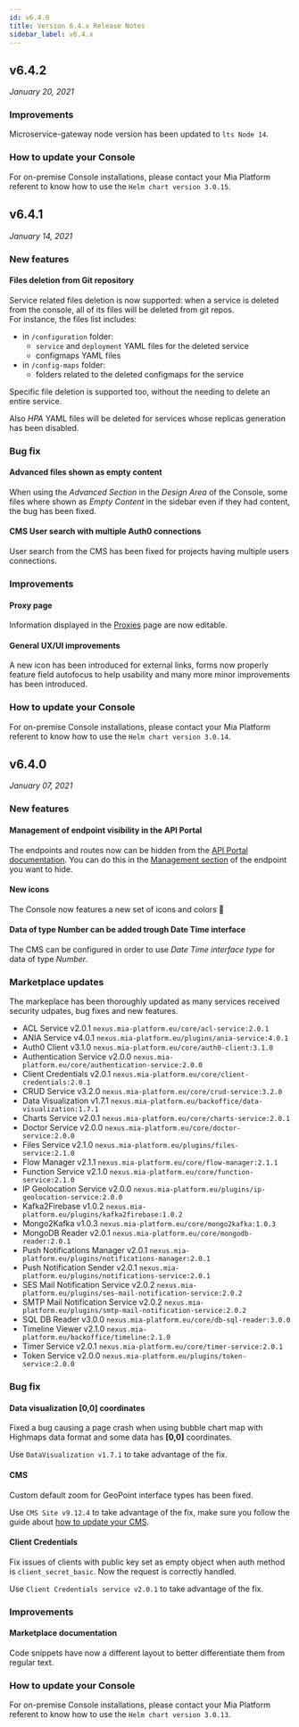 ```yaml
---
id: v6.4.0
title: Version 6.4.x Release Notes
sidebar_label: v6.4.x
---
```


## v6.4.2

_January 20, 2021_

### Improvements

Microservice-gateway node version has been updated to `lts Node 14`.

### How to update your Console

For on-premise Console installations, please contact your Mia Platform referent to know how to use the `Helm chart version 3.0.15`.

## v6.4.1

_January 14, 2021_

### New features

#### Files deletion from Git repository

Service related files deletion is now supported: when a service is deleted from the console, all of its files will be deleted from git repos.  
For instance, the files list includes:

- in `/configuration` folder:
  - `service` and `deployment` YAML files for the deleted service
  - configmaps YAML files
- in `/config-maps` folder:  
  - folders related to the deleted configmaps for the service  

Specific file deletion is supported too, without the needing to delete an entire service.

Also *HPA* YAML files will be deleted for services whose replicas generation has been disabled.

### Bug fix

#### Advanced files shown as empty content

When using the *Advanced Section* in the *Design Area* of the Console, some files where shown as *Empty Content* in the sidebar even if they had content, the bug has been fixed.

#### CMS User search with multiple Auth0 connections

User search from the CMS has been fixed for projects having multiple users connections.

### Improvements

#### Proxy page

Information displayed in the [Proxies](../development_suite/api-console/api-design/proxy.md) page are now editable.

#### General UX/UI improvements

A new icon has been introduced for external links, forms now properly feature field autofocus to help usability and many more minor improvements has been introduced.

### How to update your Console

For on-premise Console installations, please contact your Mia Platform referent to know how to use the `Helm chart version 3.0.14`.

## v6.4.0

_January 07, 2021_

### New features

#### Management of endpoint visibility in the API Portal

The endpoints and routes now can be hidden from the [API Portal documentation](../development_suite/api-portal/api-documentations.md).
You can do this in the [Management section](../development_suite/api-console/api-design/endpoints.md#manage-the-visibility-of-your-endpoints) of the endpoint you want to hide.

#### New icons

The Console now features a new set of icons and colors 🎉

#### Data of type Number can be added trough Date Time interface

The CMS can be configured in order to use _Date Time interface type_ for data of type _Number_.

### Marketplace updates

The markeplace has been thoroughly updated as many services received security udpates, bug fixes and new features.

* ACL Service v2.0.1 `nexus.mia-platform.eu/core/acl-service:2.0.1`
* ANIA Service v4.0.1 `nexus.mia-platform.eu/plugins/ania-service:4.0.1`
* Auth0 Client v3.1.0 `nexus.mia-platform.eu/core/auth0-client:3.1.0`
* Authentication Service v2.0.0 `nexus.mia-platform.eu/core/authentication-service:2.0.0`
* Client Credentials v2.0.1 `nexus.mia-platform.eu/core/client-credentials:2.0.1`
* CRUD Service v3.2.0 `nexus.mia-platform.eu/core/crud-service:3.2.0`
* Data Visualization v1.7.1 `nexus.mia-platform.eu/backoffice/data-visualization:1.7.1`
* Charts Service v2.0.1 `nexus.mia-platform.eu/core/charts-service:2.0.1`
* Doctor Service v2.0.0 `nexus.mia-platform.eu/core/doctor-service:2.0.0`
* Files Service v2.1.0 `nexus.mia-platform.eu/plugins/files-service:2.1.0`
* Flow Manager v2.1.1 `nexus.mia-platform.eu/core/flow-manager:2.1.1`
* Function Service v2.1.0 `nexus.mia-platform.eu/core/function-service:2.1.0`
* IP Geolocation Service v2.0.0 `nexus.mia-platform.eu/plugins/ip-geolocation-service:2.0.0`
* Kafka2Firebase v1.0.2 `nexus.mia-platform.eu/plugins/kafka2firebase:1.0.2`
* Mongo2Kafka v1.0.3 `nexus.mia-platform.eu/core/mongo2kafka:1.0.3`
* MongoDB Reader v2.0.1 `nexus.mia-platform.eu/core/mongodb-reader:2.0.1`
* Push Notifications Manager v2.0.1 `nexus.mia-platform.eu/plugins/notifications-manager:2.0.1`
* Push Notification Sender v2.0.1 `nexus.mia-platform.eu/plugins/notifications-service:2.0.1`
* SES Mail Notification Service v2.0.2 `nexus.mia-platform.eu/plugins/ses-mail-notification-service:2.0.2`
* SMTP Mail Notification Service v2.0.2 `nexus.mia-platform.eu/plugins/smtp-mail-notification-service:2.0.2`
* SQL DB Reader v3.0.0 `nexus.mia-platform.eu/core/db-sql-reader:3.0.0`
* Timeline Viewer v2.1.0 `nexus.mia-platform.eu/backoffice/timeline:2.1.0`
* Timer Service v2.0.1 `nexus.mia-platform.eu/core/timer-service:2.0.1`
* Token Service v2.0.0 `nexus.mia-platform.eu/plugins/token-service:2.0.0`

### Bug fix

#### Data visualization [0,0] coordinates

Fixed a bug causing a page crash when using bubble chart map with Highmaps data format and some data has **[0,0]** coordinates.

Use `DataVisualization v1.7.1` to take advantage of the fix.

#### CMS

Custom default zoom for GeoPoint interface types has been fixed.

Use `CMS Site v9.12.4` to take advantage of the fix, make sure you follow the guide about [how to update your CMS](../business_suite/update_cms).

#### Client Credentials

Fix issues of clients with public key set as empty object when auth method is `client_secret_basic`. Now the request is correctly handled.

Use `Client Credentials service v2.0.1` to take advantage of the fix.

### Improvements

#### Marketplace documentation

Code snippets have now a different layout to better differentiate them from regular text.

### How to update your Console

For on-premise Console installations, please contact your Mia Platform referent to know how to use the `Helm chart version 3.0.13`.
